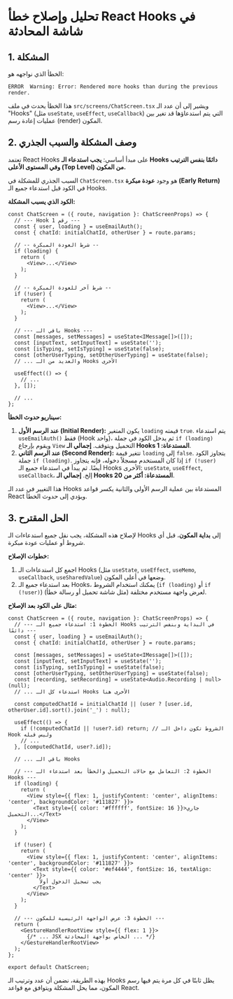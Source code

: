# تحليل وإصلاح خطأ React Hooks في شاشة المحادثة

## 1. المشكلة

الخطأ الذي نواجهه هو:
```
ERROR  Warning: Error: Rendered more hooks than during the previous render.
```
هذا الخطأ يحدث في ملف `src/screens/ChatScreen.tsx` ويشير إلى أن عدد الـ "Hooks" (مثل `useState`, `useEffect`, `useCallback`) التي يتم استدعاؤها قد تغير بين عمليات إعادة رسم (render) المكون.

## 2. وصف المشكلة والسبب الجذري

تعتمد React Hooks على مبدأ أساسي: **يجب استدعاء الـ Hooks دائمًا بنفس الترتيب وفي المستوى الأعلى (Top Level) من المكون.**

السبب الجذري للمشكلة في `ChatScreen.tsx` هو وجود **عودة مبكرة (Early Return)** في الكود قبل استدعاء جميع الـ Hooks.

**الكود الذي يسبب المشكلة:**

```tsx
const ChatScreen = ({ route, navigation }: ChatScreenProps) => {
  // --- Hook رقم 1 ---
  const { user, loading } = useEmailAuth();
  const { chatId: initialChatId, otherUser } = route.params;
  
  // -- شرط العودة المبكرة --
  if (loading) {
    return (
      <View>...</View>
    );
  }
  
  // -- شرط آخر للعودة المبكرة --
  if (!user) {
    return (
      <View>...</View>
    );
  }
  
  // --- باقي الـ Hooks ---
  const [messages, setMessages] = useState<IMessage[]>([]);
  const [inputText, setInputText] = useState('');
  const [isTyping, setIsTyping] = useState(false);
  const [otherUserTyping, setOtherUserTyping] = useState(false);
  // ... والعديد من الـ Hooks الأخرى

  useEffect(() => {
    // ...
  }, []);

  // ...
};
```

**سيناريو حدوث الخطأ:**
1.  **عند الرسم الأول (Initial Render):** يكون المتغير `loading` قيمته `true`. يتم استدعاء `useEmailAuth()` فقط (Hook واحد)، ثم يدخل الكود في جملة `if (loading)` ويقوم بإرجاع `View` التحميل ويتوقف. **إجمالي الـ Hooks المستدعاة: 1**.
2.  **عند الرسم الثاني (Second Render):** تتغير قيمة `loading` إلى `false`. يتجاوز الكود جملة `if (loading)`. إذا كان المستخدم مسجلاً دخوله، فإنه يتجاوز `if (!user)` أيضًا. ثم يبدأ في استدعاء جميع الـ Hooks الأخرى: `useState`, `useEffect`, `useCallback`، إلخ. **إجمالي الـ Hooks المستدعاة: أكثر من 20**.

هذا التغيير في عدد الـ Hooks المستدعاة بين عملية الرسم الأولى والثانية يكسر قواعد React ويؤدي إلى حدوث الخطأ.

## 3. الحل المقترح

لإصلاح هذه المشكلة، يجب نقل جميع استدعاءات الـ Hooks إلى **بداية المكون**، قبل أي شروط أو عمليات عودة مبكرة.

**خطوات الإصلاح:**
1.  اجمع كل استدعاءات الـ Hooks (مثل `useState`, `useEffect`, `useMemo`, `useCallback`, `useSharedValue`) وضعها في أعلى المكون.
2.  بعد استدعاء جميع الـ Hooks، يمكنك استخدام الشروط (`if (loading)` أو `if (!user)`) لعرض واجهة مستخدم مختلفة (مثل شاشة تحميل أو رسالة خطأ).

**مثال على الكود بعد الإصلاح:**

```tsx
const ChatScreen = ({ route, navigation }: ChatScreenProps) => {
  // --- الخطوة 1: استدعاء جميع الـ Hooks في البداية وبنفس الترتيب دائمًا ---
  const { user, loading } = useEmailAuth();
  const { chatId: initialChatId, otherUser } = route.params;
  
  const [messages, setMessages] = useState<IMessage[]>([]);
  const [inputText, setInputText] = useState('');
  const [isTyping, setIsTyping] = useState(false);
  const [otherUserTyping, setOtherUserTyping] = useState(false);
  const [recording, setRecording] = useState<Audio.Recording | null>(null);
  // ... استدعاء كل الـ Hooks الأخرى هنا

  const computedChatId = initialChatId || (user ? [user.id, otherUser.id].sort().join('_') : null);

  useEffect(() => {
    if (!computedChatId || !user?.id) return; // الشروط تكون داخل الـ Hook وليس قبله
    // ...
  }, [computedChatId, user?.id]);

  // ... باقي الـ Hooks

  // --- الخطوة 2: التعامل مع حالات التحميل والخطأ بعد استدعاء الـ Hooks ---
  if (loading) {
    return (
      <View style={{ flex: 1, justifyContent: 'center', alignItems: 'center', backgroundColor: '#111827' }}>
        <Text style={{ color: '#ffffff', fontSize: 16 }}>جاري التحميل...</Text>
      </View>
    );
  }
  
  if (!user) {
    return (
      <View style={{ flex: 1, justifyContent: 'center', alignItems: 'center', backgroundColor: '#111827' }}>
        <Text style={{ color: '#ef4444', fontSize: 16, textAlign: 'center' }}>
          يجب تسجيل الدخول أولاً
        </Text>
      </View>
    );
  }

  // --- الخطوة 3: عرض الواجهة الرئيسية للمكون ---
  return (
    <GestureHandlerRootView style={{ flex: 1 }}>
      {/* ... JSX الخاص بواجهة المحادثة ... */}
    </GestureHandlerRootView>
  );
};

export default ChatScreen;
```

بهذه الطريقة، نضمن أن عدد وترتيب الـ Hooks يظل ثابتًا في كل مرة يتم فيها رسم المكون، مما يحل المشكلة ويتوافق مع قواعد React.
